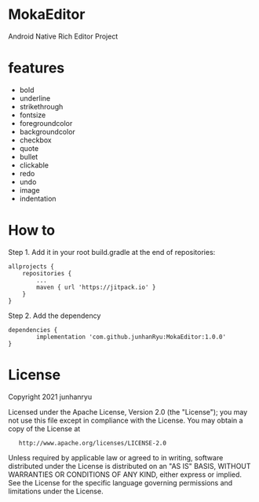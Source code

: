 # MokaEditor
Android Native Rich Editor Project

# features  
* bold  
* underline  
* strikethrough  
* fontsize  
* foregroundcolor  
* backgroundcolor  
* checkbox  
* quote  
* bullet  
* clickable  
* redo  
* undo  
* image
* indentation


# How to  

Step 1. Add it in your root build.gradle at the end of repositories:

	allprojects {
		repositories {
			...
			maven { url 'https://jitpack.io' }
		}
	}
Step 2. Add the dependency

	dependencies {
	        implementation 'com.github.junhanRyu:MokaEditor:1.0.0'
	}
  
  
# License
Copyright 2021 junhanryu

   Licensed under the Apache License, Version 2.0 (the "License");
   you may not use this file except in compliance with the License.
   You may obtain a copy of the License at

       http://www.apache.org/licenses/LICENSE-2.0

   Unless required by applicable law or agreed to in writing, software
   distributed under the License is distributed on an "AS IS" BASIS,
   WITHOUT WARRANTIES OR CONDITIONS OF ANY KIND, either express or implied.
   See the License for the specific language governing permissions and
   limitations under the License.
